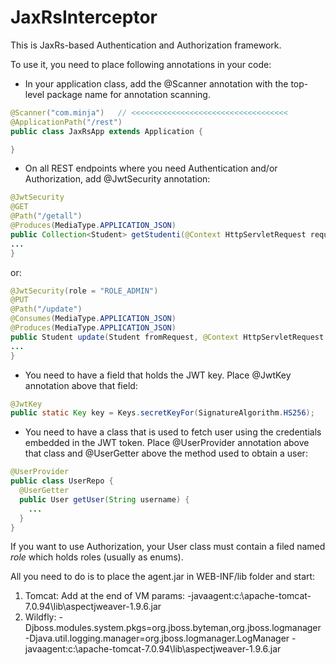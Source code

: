 # JaxRsInterceptor

This is JaxRs-based Authentication and Authorization framework.

To use it, you need to place following annotations in your code:

* In your application class, add the @Scanner annotation with the top-level package name for annotation scanning.

```java
@Scanner("com.minja")   // <<<<<<<<<<<<<<<<<<<<<<<<<<<<<<<<<<<
@ApplicationPath("/rest")
public class JaxRsApp extends Application {

}
```

* On all REST endpoints where you need Authentication and/or Authorization, add @JwtSecurity annotation:

```java
@JwtSecurity
@GET
@Path("/getall")
@Produces(MediaType.APPLICATION_JSON)
public Collection<Student> getStudenti(@Context HttpServletRequest request) {
...
}
```

or:

```java
@JwtSecurity(role = "ROLE_ADMIN")
@PUT
@Path("/update")
@Consumes(MediaType.APPLICATION_JSON)
@Produces(MediaType.APPLICATION_JSON)
public Student update(Student fromRequest, @Context HttpServletRequest request) {
...
}
```

* You need to have a field that holds the JWT key. Place @JwtKey annotation above that field:

```java
@JwtKey
public static Key key = Keys.secretKeyFor(SignatureAlgorithm.HS256);
```

* You need to have a class that is used to fetch user using the credentials embedded in the JWT token.
Place @UserProvider annotation above that class and @UserGetter above the method used to obtain a user:

```java
@UserProvider
public class UserRepo {
  @UserGetter
  public User getUser(String username) {
    ...
  }
}
```

If you want to use Authorization, your User class must contain a filed named *role* which holds roles (usually as enums).

All you need to do is to place the agent.jar in WEB-INF/lib folder and start:
1. Tomcat: Add at the end of VM params:  -javaagent:c:\apache-tomcat-7.0.94\lib\aspectjweaver-1.9.6.jar
2. Wildfly: -Djboss.modules.system.pkgs=org.jboss.byteman,org.jboss.logmanager -Djava.util.logging.manager=org.jboss.logmanager.LogManager -javaagent:c:\apache-tomcat-7.0.94\lib\aspectjweaver-1.9.6.jar
